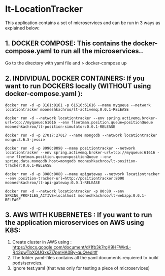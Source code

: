# lt-LocationTracker
This application contains a set of microservices and can be run in 3 ways as explained below:

## 1. DOCKER COMPOSE: This contains the docker-compose.yaml to run all the microservices..
Go to the directory with yaml file and  > docker-compose up

## 2. INDIVIDUAL DOCKER CONTAINERS: If you want to run DOCKERS locally (WITHOUT using docker-compose.yaml ):

```
docker run -d -p 8161:8161 -p 61616:61616 --name myqueue --network locationtracker mooneshkachroo/lt-activemq:0.0.1-RELEASE

docker run -d --network locationtracker --env spring.activemq.broker-url=tcp://myqueue:61616 --env fleetman.position.queue=positionQueue mooneshkachroo/lt-position-simulator:0.0.1-RELEASE

docker run -d -p 27017:27017 --name mongodb --network locationtracker mongo:3.6.5-jessie

docker run -d -p 8090:8090 --name positiontracker --network locationtracker --env spring.activemq.broker-url=tcp://myqueue:61616 --env fleetman.position.queue=positionQueue --env spring.data.mongodb.host=mongodb mooneshkachroo/lt-position-tracker:0.0.1-RELEASE

docker run -d -p 8080:8080 --name apigateway --network locationtracker --env position-tracker-url=http://positiontracker:8090 mooneshkachroo/lt-api-gateway:0.0.1-RELEASE

docker run -d --network locationtracker -p 80:80 --env SPRING_PROFILES_ACTIVE=localhost mooneshkachroo/lt-webapp:0.0.1-RELEASE
```
## 3. AWS WITH KUBERNETES : If you want to run the application microservices on AWS using K8S:

1. Create cluster in AWS using : https://docs.google.com/document/d/1fb3k7rgK9HFWktL-R43pwTbXQUGxsZi7pmHA0By-quQ/edit#
2. The folder yaml-files contains all the yaml documents requiered to build pods/servcies.
3. Ignore test.yaml (that was only for testing a piece of microservices)



